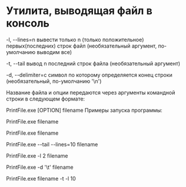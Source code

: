 <h1>Утилита, выводящая файл в консоль</h1>

-l, --lines=n вывести только n (только положительное) первых(последних) строк файл (необязательный аргумент, по-умолчанию выводим все)

-t, --tail вывод n последний строк файла (необязательный аргумент)

-d, --delimiter=c символ по которому определяется конец строки (нeобязательный, по-умолчанию '\n')

Название файла и опции передаются через аргументы командной строки в следующем формате:

PrintFile.exe [OPTION] filename
Примеры запуска программы:

PrintFile.exe filename

PrintFile.exe filename

PrintFile.exe --tail --lines=10 filename

PrintFile.exe -l 2 filename

PrintFile.exe -d '\t' filename

PrintFile.exe filename -t -l 10